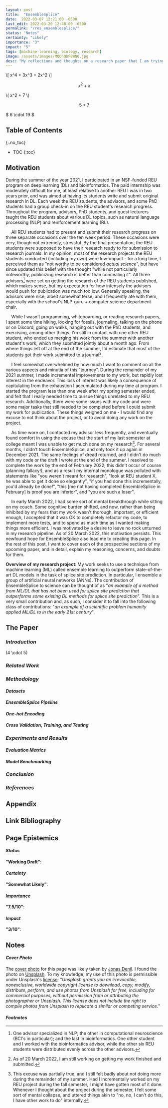```yaml
---
layout: post
title:  "EnsembleSplice"
date:  2022-03-07 12:21:00 -0500
last_edit: 2022-03-20 12:48:00 -0500
permalink: "/res_ensemblesplice/"
status: "Notes"
certainty: "Likely"
importance: "3"
impact: "5"
tags: [machine-learning, biology, research]
image: /assets/images/MQOhQhF8WN0.jpg
desc: "My reflections and thoughts on a research paper that I am trying to write."
---
```


\\[ x^4 + 3x^3 + 2x^2 \\]

$$ x^2 + x $$

\\( x^2 + 7 \\)

$$ 5+7 $$

$ 6 \cdot 19 $

## Table of Contents
{:.no_toc}
* TOC
{:toc}

## Motivation

During the summer of the year 2021, I participated in an NSF-funded REU program on deep learning (DL) and bioinformatics. The paid internship was moderately difficult for me, at least relative to another REU I was in two years prior, and was aimed at having its students write and submit original research in DL. Each week the REU students, the advisors, and some PhD students had a group check-in on the REU student's research progress. Throughout the program, advisors, PhD students, and guest lecturers taught the REU students about various DL topics, such as natural language processing (NLP) and reinforcement learning (RL).

&emsp; All REU students had to present and submit their research progress on three separate occasions over the ten week period. These occasions were very, though not extremely, stressful. By the final presentation, the REU students were supposed to have their research ready to for submission to research journals. In my opinion, most of the research projects the REU students conducted (including my own) were low-impact - for a long time, I perceived them as "not worthy to be considered _actual science_", but have since updated this belief with the thought "while not particularly noteworthy, publicizing research is better than concealing it". All three advisors[^1] were set on getting the research of the REU students published, which makes sense, but my expectation for how intensely the advisors would push for publication was much too low. Generally speaking, the advisors were nice, albeit somewhat terse, and I frequently ate with them, especially with the school's NLP-guru + computer science department chair.

&emsp; While I wasn't programming, whiteboarding, or reading research papers, I spent some time hiking, looking for fossils, journaling, talking on the phone or on Discord, going on walks, hanging out with the PhD students, and exercising, among other things. I'm still in contact with one other REU student, who ended up merging his work from the summer with another student's work, which they submitted jointly about a month ago. From where things left off at the end of the summer, I'd estimate that most of the students got their work submitted to a journal[^2].

&emsp; I feel somewhat overwhelmed by how much I want to comment on all the various aspects and minutia of this "journey". During the remainder of my 2021 summer, I made incremental improvements to my work, but rapidly lost interest in the endeavor. This loss of interest was likely a consequence of capitulating from the exhaustion I accumulated during my time at program. I started the program less than one week after my spring semester ended, and felt that I really needed time to pursue things unrelated to my REU research. Additionally, there were some issues with my code and were some major tasks that still needed to be completed before I could submit my work for publication. These things weighed on me - I would find any excuse to not think about the project, or to avoid doing any work on the project.

&emsp; As time wore on, I contacted my advisor less frequently, and eventually found comfort in using the excuse that the start of my last semester at college meant I was unable to get much done on my research[^3]. For several months, I didn't touch EnsembleSplice, and only took it up again in December 2021. The same feelings of dread returned, and I didn't do much with my code or the draft I wrote at the end of the summer. I resolved to complete the work by the end of February 2022; this didn't occur of course (planning fallacy!), and as a result my internal monologue was polluted with statements like "you weren't meant for research", "look at REU student X, he was able to get it done so elegantly", "if you had done this incrementally, you'd already be done!", "this [me not having completed EnsembleSplice in February] is proof you are inferior", and "you are such a loser".

&emsp; In early March 2022, I had some sort of mental breakthrough while sitting on my couch. Some cognitive burden shifted, and now, rather than being inhibited by my fears that my work wasn't thorough, important, or efficient enough, I accepted that it was OK to completely refactor my code, to implement more tests, and to spend as much time as I wanted making things more efficient. I was motivated by a desire to leave no rock unturned in my research pipeline. As of 20 March 2022, this motivation persists. This newfound hope for EnsembleSplice also lead me to creating this page. In the rest of this post, I want to cover each of the prospective sections of my upcoming paper, and in detail, explain my reasoning, concerns, and doubts for them.

__Overview of my research project__: My work seeks to use a technique from machine learning (ML) called ensemble learning to outperform state-of-the-art DL models in the task of splice site prediction. In particular, I ensemble a group of artificial neural networks (ANNs). The contribution of EnsembleSplice to science can be thought of as "_an example of a method from ML/DL that has not been used for splice site prediction that outperforms some existing DL methods for splice site prediction_". This is a very small contribution and, as such, I consider it to fall into the following class of contributions: "_an example of a scientific problem humanity applied ML/DL to in the early 21st century_".

## The Paper

### *Introduction*

\(4 \cdot 5\)

### *Related Work*

### *Methodology*

#### *Datasets*

#### *EnsembleSplice Pipeline*

#### *One-hot Encoding*

#### *Cross Validation, Training, and Testing*

### *Experiments and Results*

#### *Evaluation Metrics*

#### *Model Benchmarking*

### *Conclusion*

### *References*

## Appendix

## Link Bibliography

## Page Epistemics

#### *Status*

__"Working Draft"__:

#### *Certainty*

__"Somewhat Likely"__:

#### *Importance*

__"7.5/10"__:

#### *Impact*

__"3/10"__:

## Notes

#### *Cover Photo*

The [cover photo](https://unsplash.com/photos/7ALIbwRkwig) for this page was likely taken by [Jonas Denil](https://unsplash.com/@jonasdenil). I found the photo on [Unsplash](https://unsplash.com/). To my knowledge, my use of this photo is permissible under Unsplash's [license](https://unsplash.com/license): "_Unsplash grants you an irrevocable, nonexclusive, worldwide copyright license to download, copy, modify, distribute, perform, and use photos from Unsplash for free, including for commercial purposes, without permission from or attributing the photographer or Unsplash. This license does not include the right to compile photos from Unsplash to replicate a similar or competing service._"

#### *Footnotes*

[^1]: One advisor specialized in NLP; the other in computational neuroscience (BCI's in particular); and the last in bioinformatics. One other student and I worked with the bioinformatics advisor, while the other six REU students were distributed evenly across the
other advisors.

[^2]: As of 20 March 2022, I am still working on getting my work finished and submitted.

[^3]: This excuse was partially true, and I still felt badly about not doing more during the remainder of my summer. Had I incrementally worked on my REU project during the fall semester, I might have gotten most of it done. Whenever I thought about the project during the semester, I felt some sort of mental collapse, and uttered
things akin to "no, no, I can't do this, I have other work to do" internally.
